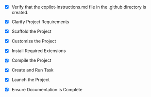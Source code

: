 <!-- JSON Translation Website Project - COMPLETED -->

- [x] Verify that the copilot-instructions.md file in the .github directory is created.

- [x] Clarify Project Requirements
	<!-- Project requirements: Next.js TypeScript project for JSON translation using LibreTranslate API -->

- [x] Scaffold the Project
	<!-- Created Next.js project structure with TypeScript, Tailwind CSS, ESLint, App Router -->

- [x] Customize the Project
	<!-- Implemented all features: JSON translation, batching, deduplication, caching, progress tracking, diff viewer, etc. -->

- [x] Install Required Extensions
	<!-- No additional extensions needed for this project -->

- [x] Compile the Project
	<!-- Successfully built project without errors -->

- [x] Create and Run Task
	<!-- Created and started development server task -->

- [x] Launch the Project
	<!-- Development server running on http://localhost:3000 -->

- [x] Ensure Documentation is Complete
	<!-- Complete README.md with setup instructions and example files created -->
